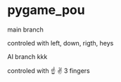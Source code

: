 # pygame_pou



main branch 

controled with left, down, rigth, heys



AI branch kkk

controled with ☝️ ✌️ 3 fingers
